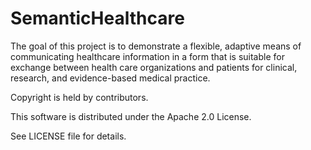 SemanticHealthcare
==================

The goal of this project is to demonstrate a flexible, adaptive means of communicating healthcare information in a form that is suitable for exchange between health care organizations and patients for clinical, research, and evidence-based medical practice.

Copyright is held by contributors.

This software is distributed under the
Apache 2.0 License.

See LICENSE file for details.

